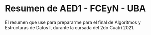 # Resumen de AED1 - FCEyN - UBA
El resumen que use para prepararme para el final de Algoritmos y Estructuras de Datos I, durante la cursada del 2do Cuatri 2021.

